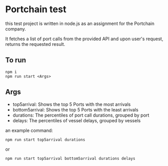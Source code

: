# Portchain test

this test project is written in node.js as an assignment for the Portchain company.

It fetches a list of port calls from the provided API and upon user's request, returns
the requested result.

## To run

```
npm i
npm run start <Args>
```

## Args

- top5arrival: Shows the top 5 Ports with the most arrivals
- bottom5arrival: Shows the top 5 Ports with the least arrivals
- durations: The percentiles of port call durations, grouped by port
- delays: The percentiles of vessel delays, grouped by vessels

an example command:

```
npm run start top5arrival durations
```

or

```
npm run start top5arrival bottom5arrival durations delays
```
